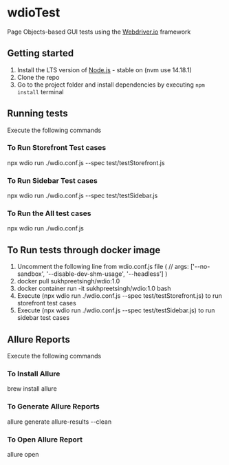 # wdioTest
Page Objects-based GUI tests using the [Webdriver.io](http://webdriver.io) framework

## Getting started
1. Install the LTS version of [Node.js](https://nodejs.org) - stable on (nvm use 14.18.1)
2. Clone the repo
3. Go to the project folder and install dependencies by executing `npm install` terminal

## Running tests
Execute the following commands

### To Run Storefront Test cases
npx wdio run ./wdio.conf.js --spec test/testStorefront.js

### To Run Sidebar Test cases
npx wdio run ./wdio.conf.js --spec test/testSidebar.js

### To Run the All test cases 
npx wdio run ./wdio.conf.js

## To Run tests through docker image 
1. Uncomment the following line from wdio.conf.js file 
   ( // args: ['--no-sandbox', '--disable-dev-shm-usage', '--headless'] )
3. docker pull sukhpreetsingh/wdio:1.0
4. docker container run -it sukhpreetsingh/wdio:1.0 bash
5. Execute (npx wdio run ./wdio.conf.js --spec test/testStorefront.js) to run storefront test cases
6. Execute (npx wdio run ./wdio.conf.js --spec test/testSidebar.js) to run sidebar test cases
 
## Allure Reports
Execute the following commands
### To Install Allure
brew install allure

### To Generate Allure Reports
allure generate allure-results --clean

### To Open Allure Report
allure open
